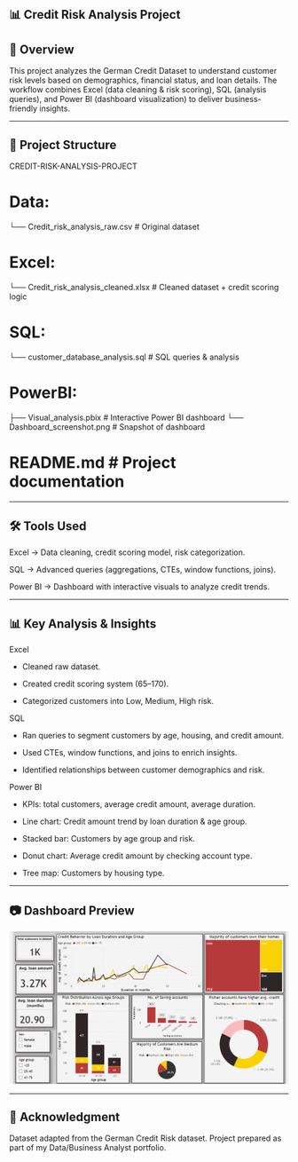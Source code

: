 ## 📊 Credit Risk Analysis Project
## 📝 Overview

This project analyzes the German Credit Dataset to understand customer risk levels based on demographics, financial status, and loan details.
The workflow combines Excel (data cleaning & risk scoring), SQL (analysis queries), and Power BI (dashboard visualization) to deliver business-friendly insights.

---

## 📂 Project Structure
CREDIT-RISK-ANALYSIS-PROJECT

# Data:
   └── Credit_risk_analysis_raw.csv        # Original dataset


# Excel:
   └── Credit_risk_analysis_cleaned.xlsx   # Cleaned dataset + credit scoring logic


# SQL:
   └── customer_database_analysis.sql      # SQL queries & analysis


# PowerBI:
   ├── Visual_analysis.pbix                # Interactive Power BI dashboard
   └── Dashboard_screenshot.png            # Snapshot of dashboard


# README.md                               # Project documentation

---

## 🛠 Tools Used
Excel → Data cleaning, credit scoring model, risk categorization.

SQL → Advanced queries (aggregations, CTEs, window functions, joins).

Power BI → Dashboard with interactive visuals to analyze credit trends.

--- 

## 📊 Key Analysis & Insights
Excel

* Cleaned raw dataset.

* Created credit scoring system (65–170).

* Categorized customers into Low, Medium, High risk.

SQL

* Ran queries to segment customers by age, housing, and credit amount.

* Used CTEs, window functions, and joins to enrich insights.

* Identified relationships between customer demographics and risk.

Power BI

* KPIs: total customers, average credit amount, average duration.

* Line chart: Credit amount trend by loan duration & age group.

* Stacked bar: Customers by age group and risk.

* Donut chart: Average credit amount by checking account type.

* Tree map: Customers by housing type.

---

## 📷 Dashboard Preview
![Dashboard Preview](./PowerBI/Dashboard_screenshot.png)

---

## 🙌 Acknowledgment

Dataset adapted from the German Credit Risk dataset.
Project prepared as part of my Data/Business Analyst portfolio.